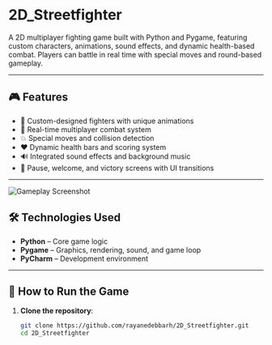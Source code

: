 # 2D_Streetfighter

A 2D multiplayer fighting game built with Python and Pygame, featuring custom characters, animations, sound effects, and dynamic health-based combat. Players can battle in real time with special moves and round-based gameplay.

---

## 🎮 Features

- 🎨 Custom-designed fighters with unique animations
- 🥊 Real-time multiplayer combat system
- 💥 Special moves and collision detection
- ❤️ Dynamic health bars and scoring system
- 🔊 Integrated sound effects and background music
- 🧊 Pause, welcome, and victory screens with UI transitions

---

![Gameplay Screenshot](images/screenshot2.png)

## 🛠 Technologies Used

- **Python** – Core game logic
- **Pygame** – Graphics, rendering, sound, and game loop
- **PyCharm** – Development environment

---

## 🚀 How to Run the Game

1. **Clone the repository**:
   ```bash
   git clone https://github.com/rayanedebbarh/2D_Streetfighter.git
   cd 2D_Streetfighter
